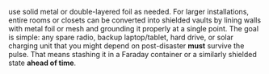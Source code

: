 use solid metal or double-layered foil as needed. For larger installations, entire rooms or closets can be converted into shielded vaults by lining walls with metal foil or mesh and grounding it properly at a single point. The goal is simple: any spare radio, backup laptop/tablet, hard drive, or solar charging unit that you might depend on post-disaster **must** survive the pulse. That means stashing it in a Faraday container or a similarly shielded state **ahead of time**.